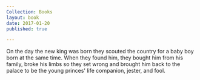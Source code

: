 ```yaml
---
Collection: Books
layout: book
date: 2017-01-20
published: true

---
```

On the day the new king was born they scouted the country for a baby boy born at the same time. When they found him, they bought him from his family, broke his limbs so they set wrong and brought him back to the palace to be the young princes' life companion, jester, and fool.